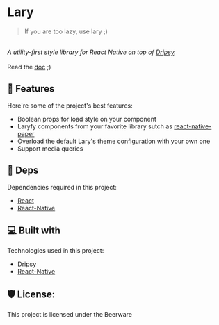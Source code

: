 # Lary
> If you are too lazy, use lary ;)
<br>
<i id="description">A utility-first style library for React Native on top of <a href='https://github.com/nandorojo/dripsy' target='_blank'>Dripsy</a>.</i>
<br><br>
Read the <a href="https://github.com/RiceCooker-dev/Lary/blob/master/doc/doc.md">doc</a> ;)

<h2>🧐 Features</h2>

Here're some of the project's best features:

*   Boolean props for load style on your component
*   Laryfy components from your favorite library sutch as <a href='https://github.com/callstack/react-native-paper' target='_blank'>react-native-paper</a>
*   Overload the default Lary's theme configuration with your own one
*   Support media queries

<h2>🔗 Deps</h2>

Dependencies required in this project:

*   <a href='https://github.com/facebook/react' target='_blank'>React</a>
*   <a href='https://github.com/facebook/react-native' target='_blank'>React-Native</a>
  
<h2>💻 Built with</h2>

Technologies used in this project:

*   <a href='https://github.com/nandorojo/dripsy' target='_blank'>Dripsy</a>
*   <a href='https://github.com/facebook/react-native' target='_blank'>React-Native</a>

<h2>🛡️ License:</h2>

This project is licensed under the Beerware
